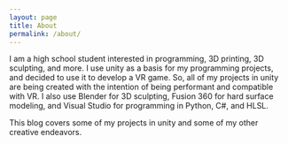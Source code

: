 ```yaml
---
layout: page
title: About
permalink: /about/
--- 
```

I am a high school student interested in programming, 3D printing, 3D sculpting, and more. I use unity as a basis for my programming projects, and decided to use it to develop a VR game. So, all of my projects in unity are being created with the intention of being performant and compatible with VR. I also use Blender for 3D sculpting, Fusion 360 for hard surface modeling, and Visual Studio for programming in Python, C#, and HLSL. 

This blog covers some of my projects in unity and some of my other creative endeavors.
